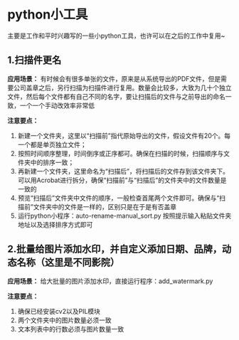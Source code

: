# python小工具
主要是工作和平时兴趣写的一些小python工具，也许可以在之后的工作中复用~

## 1.扫描件更名
**应用场景：** 有时候会有很多单张的文件，原来是从系统导出的PDF文件，但是需要公司盖章之后，另行扫描为扫描件进行复用。数量会比较多，大致为几十个独立文件，然后每个文件都有自己不同的名字，要让扫描后的文件与之前导出的命名一致，一个一个手动改效率非常低

**注意要点：**
1. 新建一个文件夹，这里以“扫描前”指代原始导出的文件，假设文件有20个。每一个都是单页独立文件；
2. 按照时间顺序整理，时间倒序或正序都可。确保在扫描的时候，扫描顺序与文件夹中的排序一致；
3. 再新建一个文件夹，这里命名为“扫描后”，将扫描后的文件存到该文件夹下。可以用Acrobat进行拆分，确保“扫描前”与“扫描后”的文件夹中的文件数量是一致的
4. 预览“扫描后”文件夹中文件的顺序，一般检查首尾两个文件即可。确保与“扫描前”文件夹中的文件是一样的，区别只是在于是有否盖章
5. 运行python小程序：auto-rename-manual_sort.py 按照提示输入粘贴文件夹地址以及选择排序方式即可


## 2.批量给图片添加水印，并自定义添加日期、品牌，动态名称（这里是不同影院）

**应用场景：** 给大批量的图片添加水印，直接运行程序：add_watermark.py 

**注意要点：**
1. 确保已经安装cv2以及PIL模块
2. 两个文件夹中的图片数量必须一致
3. 文本列表中的行数必须与图片数量一致
